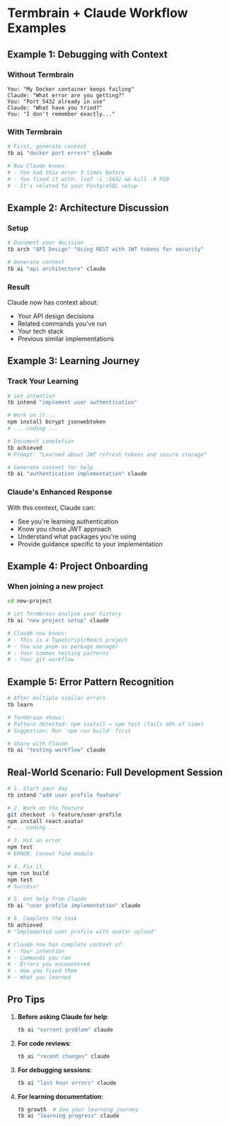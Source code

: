 # Termbrain + Claude Workflow Examples

## Example 1: Debugging with Context

### Without Termbrain
```
You: "My Docker container keeps failing"
Claude: "What error are you getting?"
You: "Port 5432 already in use"
Claude: "What have you tried?"
You: "I don't remember exactly..."
```

### With Termbrain
```bash
# First, generate context
tb ai "docker port errors" claude

# Now Claude knows:
# - You had this error 3 times before
# - You fixed it with: lsof -i :5432 && kill -9 PID
# - It's related to your PostgreSQL setup
```

## Example 2: Architecture Discussion

### Setup
```bash
# Document your decision
tb arch "API Design" "Using REST with JWT tokens for security"

# Generate context
tb ai "api architecture" claude
```

### Result
Claude now has context about:
- Your API design decisions
- Related commands you've run
- Your tech stack
- Previous similar implementations

## Example 3: Learning Journey

### Track Your Learning
```bash
# Set intention
tb intend "implement user authentication"

# Work on it...
npm install bcrypt jsonwebtoken
# ... coding ...

# Document completion
tb achieved
# Prompt: "Learned about JWT refresh tokens and secure storage"

# Generate context for help
tb ai "authentication implementation" claude
```

### Claude's Enhanced Response
With this context, Claude can:
- See you're learning authentication
- Know you chose JWT approach
- Understand what packages you're using
- Provide guidance specific to your implementation

## Example 4: Project Onboarding

### When joining a new project
```bash
cd new-project

# Let Termbrain analyze your history
tb ai "new project setup" claude

# Claude now knows:
# - This is a TypeScript/React project
# - You use pnpm as package manager
# - Your common testing patterns
# - Your git workflow
```

## Example 5: Error Pattern Recognition

```bash
# After multiple similar errors
tb learn

# Termbrain shows:
# Pattern detected: npm install → npm test (fails 40% of time)
# Suggestion: Run 'npm run build' first

# Share with Claude
tb ai "testing workflow" claude
```

## Real-World Scenario: Full Development Session

```bash
# 1. Start your day
tb intend "add user profile feature"

# 2. Work on the feature
git checkout -b feature/user-profile
npm install react-avatar
# ... coding ...

# 3. Hit an error
npm test
# ERROR: Cannot find module

# 4. Fix it
npm run build
npm test
# Success!

# 5. Get help from Claude
tb ai "user profile implementation" claude

# 6. Complete the task
tb achieved
# "Implemented user profile with avatar upload"

# Claude now has complete context of:
# - Your intention
# - Commands you ran
# - Errors you encountered
# - How you fixed them
# - What you learned
```

## Pro Tips

1. **Before asking Claude for help**:
   ```bash
   tb ai "current problem" claude
   ```

2. **For code reviews**:
   ```bash
   tb ai "recent changes" claude
   ```

3. **For debugging sessions**:
   ```bash
   tb ai "last hour errors" claude
   ```

4. **For learning documentation**:
   ```bash
   tb growth  # See your learning journey
   tb ai "learning progress" claude
   ```